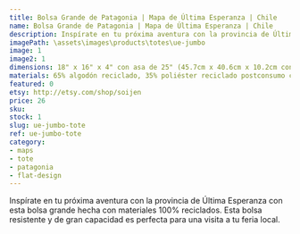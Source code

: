 ```yaml
---
title: Bolsa Grande de Patagonia | Mapa de Última Esperanza | Chile
name: Bolsa Grande de Patagonia | Mapa de Última Esperanza | Chile
description: Inspírate en tu próxima aventura con la provincia de Última Esperanza con esta bolsa grande hecha con materiales 100% reciclados.
imagePath: \assets\images\products\totes\ue-jumbo
image: 1
image2: 1
dimensions: 18" x 16" x 4" con asa de 25" (45.7cm x 40.6cm x 10.2cm con asa de 63.5cm)
materials: 65% algodón reciclado, 35% poliéster reciclado postconsumo certificado
featured: 0
etsy: http://etsy.com/shop/soijen
price: 26
sku: 
stock: 1
slug: ue-jumbo-tote
ref: ue-jumbo-tote
category:
- maps
- tote
- patagonia
- flat-design
---
```


Inspírate en tu próxima aventura con la provincia de Última Esperanza con esta bolsa grande hecha con materiales 100% reciclados. Esta bolsa resistente y de gran capacidad es perfecta para una visita a tu feria local.
